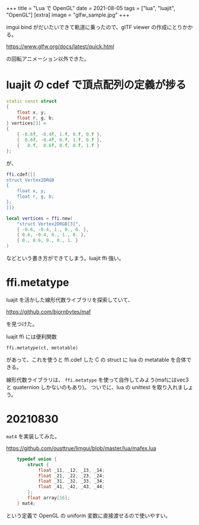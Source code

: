 +++
title = "Lua で OpenGL"
date = 2021-08-05
tags = ["lua", "luajit", "OpenGL"]
[extra]
image = "glfw_sample.jpg"
+++

imgui bind がだいたいできて軌道に乗ったので、glTF viewer の作成にとりかかる。

<https://www.glfw.org/docs/latest/quick.html>

の回転アニメーション以外できた。

# luajit の cdef で頂点配列の定義が捗る

```c++
static const struct
{
    float x, y;
    float r, g, b;
} vertices[3] =
{
    { -0.6f, -0.4f, 1.f, 0.f, 0.f },
    {  0.6f, -0.4f, 0.f, 1.f, 0.f },
    {   0.f,  0.6f, 0.f, 0.f, 1.f }
};
```

が、

```lua
ffi.cdef([[
struct Vertex2DRGB
{
    float x, y;
    float r, g, b;
};
]])

local vertices = ffi.new(
    "struct Vertex2DRGB[3]",
    { -0.6, -0.4, 1., 0., 0. },
    { 0.6, -0.4, 0., 1., 0. },
    { 0., 0.6, 0., 0., 1. }
)
```

などという書き方ができてしまう。luajit ffi 強い。

# ffi.metatype

luajit を活かした線形代数ライブラリを探索していて、

<https://github.com/bjornbytes/maf>

を見つけた。

luajit ffi には便利関数

```
ffi.metatype(ct, metatable)
```

があって、これを使うと ffi.cdef した C の struct に lua の metatable を合体できる。

線形代数ライブラリは、 `ffi.metatype` を使って自作してみよう(mafにはvec3 と quaternion しかないのもあり)。
ついでに、lua の unittest を取り入れましょう。

# 20210830

`mat4` を実装してみた。

<https://github.com/ousttrue/limgui/blob/master/lua/mafex.lua>

```C
    typedef union {
        struct {
            float _11, _12, _13, _14;
            float _21, _22, _23, _24;
            float _31, _32, _33, _34;
            float _41, _42, _43, _44;
        };
        float array[16];
    } mat4;
```

という定義で OpenGL の uniform 変数に直接渡せるので使いやすい。

